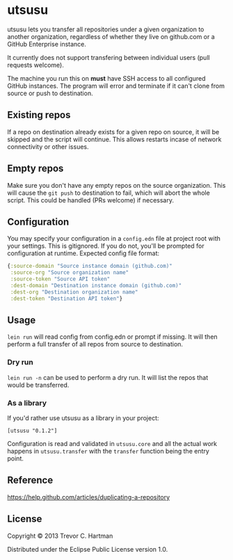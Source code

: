 # utsusu

utsusu lets you transfer all repositories under a given organization to another
organization, regardless of whether they live on github.com or a GitHub
Enterprise instance.

It currently does not support transfering between individual users (pull
requests welcome).

The machine you run this on **must** have SSH access to all configured GitHub
instances. The program will error and terminate if it can't clone from source or
push to destination.

## Existing repos

If a repo on destination already exists for a given repo on source, it will be
skipped and the script will continue. This allows restarts incase of network
connectivity or other issues.

## Empty repos

Make sure you don't have any empty repos on the source organization. This will
cause the `git push` to destination to fail, which will abort the whole script.
This could be handled (PRs welcome) if necessary.

## Configuration

You may specify your configuration in a `config.edn` file at project root with
your settings. This is gitignored. If you do not, you'll be prompted for
configuration at runtime. Expected config file format:

```clojure
{:source-domain "Source instance domain (github.com)"
 :source-org "Source organization name"
 :source-token "Source API token"
 :dest-domain "Destination instance domain (github.com)"
 :dest-org "Destination organization name"
 :dest-token "Destination API token"}
```

## Usage

`lein run` will read config from config.edn or prompt if missing. It will then
perform a full transfer of all repos from source to destination.

### Dry run

`lein run -n` can be used to perform a dry run. It will list the repos that
would be transferred.

### As a library

If you'd rather use utsusu as a library in your project:

```
[utsusu "0.1.2"]
```

Configuration is read and validated in `utsusu.core` and all the actual work
happens in `utsusu.transfer` with the `transfer` function being the entry point.


## Reference

https://help.github.com/articles/duplicating-a-repository

## License

Copyright © 2013 Trevor C. Hartman

Distributed under the Eclipse Public License version 1.0.
